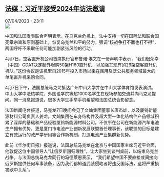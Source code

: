 <!--1680902102000-->
[法媒：习近平接受2024年访法邀请](https://www.rfi.fr/cn/%E4%B8%AD%E5%9B%BD/20230407-%E6%B3%95%E5%AA%92-%E4%B9%A0%E8%BF%91%E5%B9%B3%E6%8E%A5%E5%8F%972024%E5%B9%B4%E8%AE%BF%E6%B3%95%E9%82%80%E8%AF%B7)
------

<div>07/04/2023 - 23:11</div><img src="https://s.rfi.fr/media/display/bc674918-d588-11ed-a5a2-005056a90321/w:1280/p:16x9/31256303.png"><p><strong></strong></p><div><p>中国和法国发表联合声明表示，在乌克兰危机上，法中支持一切在国际法和联合国宪章宗旨和原则基础上，恢复乌克兰和平的努力，强调“核战争打不赢也打不得”，两国呼吁不采取任何可能加剧紧张风险的行动。</p><p>4月7日，空客直升机公司首席执行官布鲁诺·埃文在一份声明中表示，“我们很荣幸（中国）GDAT决定额外增购50架H160直升机，以加强其现有的26架空客直升机机队。”这份协议是该机型自2015年投入市场以来在民用及泛公共服务领域最大的单笔直升机采购合同。</p><p>4月7日下午，法国总统马克龙抵达广州中山大学并在中山大学体育馆发表演讲。中山大学中法核学院、外国语学院等超1000名学生在现场参加交流并向马克龙提问。同一消息报道说，很多大学生手举手机希望和法国总统合影留念。</p><p>法国新闻电台报道，马克龙7日晚间会见了文灿集团董事长唐杰雄，以及厦钨新能源材料公司负责人姜龙。文灿集团在车身结构件及超大型一体化结构件产品领域积累了深厚的基础和产品经验厦钨新能源材料公司。不仅所在公司在新能源汽车电池生产拥有优势，更是厦门市电池产业创新发展联盟首任理事长，该联盟的目标是建立有效运行的政产学研用等合作新机制，打造电池产业集群新优势。</p><p>此前《华尔街日报》报道说，法国总统马克龙在北京与中国国家主席习近平会面，他敦促这位中国领导人“让俄罗斯回归理性”，让大家坐到谈判桌前，以结束乌克兰战争。与法国总统马克龙同行的冯德莱恩表示， “我们希望中国不要直接或间接向俄罗斯提供任何军事装备，因为我们都知道武装侵略者将违反国际法，这将严重损害欧中关系”。</p><p> </p><div data-selfpromo-newsletter></div><div data-selfpromo-app></div></div>
